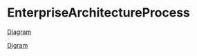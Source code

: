 # EnterpriseArchitectureProcess

[Diagram](http://jrllamocap.github.io/EnterpriseArchitectureProcess/EA.png)

[Digram](https://viewer.diagrams.net/?highlight=0000ff&nav=1&title=EA.drawio#R7L1Zt6tIjjD6a%2FKxezFjHpmNmWfjl7uYwczz8Osv7H3G7cyq7K6sPNXf2j5n20hEiEChUEgKBfwG09XK936byU0Ul79BQLT%2BBjO%2FQRCEQtBv538g2t4xIAZ%2BwaR9Hn3BfUeY%2BR5%2FQQJfsFMexcNPBcemKce8%2FRkZNnUdh%2BNPOL%2Fvm%2BXnYklT%2FnzV1k%2FjF4QZ%2BuUr1s2jMfuCBQHg%2B4lrnKfZl0tf0C8nKv9r4S%2BIIfOjZvkBBbO%2FwXTfNOP7UbXScXly7ytf3utxf3D2W8P6uB7%2FTIWHbO7joG7y4Bc0bVK7Rzf%2FBb9Tmf1y%2BnLD5MM22C8tHrevbOibqY7ikxL4G0wtWT7GZuuH59nl6PkDl41V%2BeV02%2BT1%2BMZ3lDr%2BH82igf8GIPQ39CBFf8e8IPCPGPAj%2FEIEfEG8EIE%2Bwi9EXhEvROCP8Esd%2BAXxQgT5CL8QQV4QL0Re4Bci6AvihQj2EX4hgr0gXojgH%2BEXIq9VXjCXj%2FALkcsL4oUI8RF%2BIUK8IH4k8iadB%2FZHzAsC%2F4gBP8IvRMAXxAsR6CP8QuQV8UIE%2Fgi%2F1IFfEC9EkI%2FwCxHkBfFC5AV%2BIYK%2BIF6IYB%2FhFyLYC%2BKFCP4RfiHyWuUFc%2FkIvxC5vCBeiBAf4RcixAviA5E3UftJh37BvCDwjxjwI%2FxCBHxBvBCBPsIvRF4RL0Tgj%2FBLHfgF8UIE%2BQi%2FEEFeEC9EXuAXIugL4oUI9hF%2BIYK9IF6I4B%2FhFyKvVV4wl4%2FwC5HLC%2BKFCPERfiFCvCB%2BR4eCP2JeEPhHDPgRfiECviBeiEAf4Rcir4gXIvBH%2BKUO%2FIJ4IYJ8hF%2BIIC%2BIFyIv8AsR9AXxQgT7CL8QwV4QL0Twj%2FALkdcqL5jLR%2FiFyOUF8UKE%2BAi%2FECFeEN%2BJHP9hao77MT8se7LM0%2FqwTsfmtFuTph7NL4buabwOY98UMd2UTf9m%2BsLY2%2BcsmZflD%2FgEPf99ofAD%2Fv3zlfK7QwPiB%2FzF1D5aEa9%2FaMOD3zyDw6eKmyoe%2B%2B0o8qUC%2FNW7%2BOJO%2FRfxBV6%2B%2BybwV9ck%2B8EtAS9fkP4Xfyj9Rvu7y3AcfPEa%2FgceBPLiK8TR4UF9AZt%2BzJq0qf2S%2FY6lvnsTwAF9LyM1Z5e8dcMzHsftC%2Ff8aWx%2B9jDiNR%2FvZ%2FW3AfYOez%2BcY9YvtN%2BA7StQHzd8%2FxHw3mng6FfE94pv0NeaP3QlBH7ryvNG%2F3FHHnxppj6M%2FwH%2FLl%2BcWr9P4%2FEflDtE6Hclo49Lf8znnxvyl%2Fcy%2Bot7%2BV%2FuY%2FT%2FRB9ffmUfYy%2BxgIOuH%2Fmj%2F4s7H%2F9xiAP%2Fu%2B7%2FJ50f%2BUP2Lbzx%2B4r7b5UECP6VkoD%2Fyg4Hf%2Bzs%2F0b%2F3u7Gfk13I38w7f893X15Gfh8Pl6n4DMK%2BBkF%2FIwCfkYBP2I%2Bo4CfUcDfPqOAn1HAzyjgZxTwuw79vxkFrPIoenNg%2FpZA4A%2BRhX8pEIj8HAcEsdc44LeQ349xwK%2Fl%2FnIfgvgVLuNHR%2F27O%2FhjTO9b1OAfOIR%2Foc%2F3NcHlPzyi9zXB5sfUj%2Fo3Gv6NBMt8yIczaSd%2B%2B2rjo5fqMD%2Ba8EvjQP%2BDKNABaHGfH5yK%2B4%2BhAvA%2FMzL0p8UG%2FrViA76IzTXue7%2FKjzv2jxPT4EfHL1Ye90AF%2FXGUnkcHS86zTO6nR%2BFTlABK%2B6Xy9FOYCf7w%2BfXi9RdHov60eCH%2FauTxrSp5iMT2Q4EvwaDvlLUT8X0%2BI%2BAPExqCfhDVd4rfBfdb0%2F4FWYZeZNkkX2RyyPz2PJyqkgzHc3L%2FZkNIfhCXWjPkY96ctkTQjGNT%2FeFS4w9S2ExjmdeHdfE1a%2FGPVyD%2BJTvhha%2F47y0Y%2Fo12Agj%2F2knkr1gvRH%2FhUhKI%2F8lx%2FEeC8TdNE796Wfhf7uT%2F0aLwX24M%2FOle%2FrXGwC9eFobxv2Aw%2F1%2Fo5V%2B6Lgxiv7iX%2F%2B19%2FAZ9tOj%2BIzqe%2BKUdj7%2FYR0bcnuZO0%2BfNccI5bf5Xr%2FBzmfAj%2FLlM%2BLlM%2BBH%2BXCb8XCb8XCb8XCb8XCb8QYd%2BLhN%2BLhN%2BLhP%2BZeE%2F%2BOvm4y%2Fhv2%2Frhj%2BE%2F6Df2y%2Fwtdxf71O8Jhv%2B7FNozTD%2B16dj8elY%2FPbpWHw6Fp%2BOxadj8R3z6Vh8OhafjsWnY%2FHpWPynORbY1ySCX%2BdY%2FJIMxP%2BQFad%2FvpCE%2FIsLSb%2BftoN9yEP9JhZfSbwvhX2p9aGH%2F4IMnm%2FP1vpP2KmI%2F3v2Kv7di5N%2FXqawX7k4%2BZXwD4EEjiWtz5jBZ8zgM2bwGTP4iPmMGXzGDH77jBl8xgw%2BYwafMYPvOvQzZvD3xQzQDzED%2BOsWtB83LX4t87fEDCDoP8h9%2FIfO49%2B1Cw2C%2F6Tzd2qUX%2Bj8vT63%2BqUnv%2B7byau3R3z%2F2AP%2Fy%2F07b5TIof2%2BY%2BcL7eMa6XEfYZkfPB%2BPIz72%2B%2F8PhC7r8fffbZ3%2BewbUt4ekf30a4O8E4dDfGU%2F%2Fts09EPLSLecmvx93%2FX3spDeF9fXJ6tDP3fS1B6s1PZ8u%2F99J2SxhdnD4v8e4r%2FLaf9%2BN9Xs%2B%2Fb%2Fh2Yv4x1yKy%2B%2BoL%2FBvVV%2Fo%2FxX19VfumPxT8bCf9OVfqR%2Bxvyvg%2Bq9Jxuuz%2FGTm%2F6XBB%2F9OItPfPPheN0d8xh8%2F44%2Bf8cfP%2BONn%2FPEz%2FvgN8xl%2F%2FIw%2FfsYfP%2BOPn%2FHH%2F7j44%2B88C%2BVvjj%2B%2Bbob49CE%2BfYhPH%2BLTh%2Fj0IT59iG%2BYTx%2Fi04f49CE%2BfYhPH%2BI%2FzYdAvq7B%2FTofgvina64fn8Uq%2BXU0hOfyzv%2FhFaGXniCgP7ci9G9b%2Ff66%2Bv5h0e33uG%2B%2Bc59%2BPVvmw9tjdE8%2F0Py%2F3D8Y%2BrF%2FfsfbRv7W%2FgFf%2BPmfulz%2B%2FTnm4E%2BPMf%2B2VP6LH1YNQ39yGfzXPuP8azN%2FGJF0UycHUIevyu8zyvIR%2FoyyfEZZPsKfUZbPKMtnlOUzyvIZZflBh35GWT6jLJ9Rlr8syvJf3x4d8Y9yrf%2FW91vBv%2FS9FT87j99fiP1P3cf%2Fkff4u5nVf5tLifxJl%2FLXPnYAft3icMv71zekfzqTH%2BFPZ%2FLTmfwIfzqTn87kpzP56Ux%2BOpM%2F6NBPZ%2FLTmfx0Jv99ziT8eyuRf68zib44EX%2FVUm%2Fkj37gD%2FHft9D7jZ3%2FYBc69rdy99e%2Br%2Bx%2Fs877V2yB%2Ftsc9T%2F78rJf%2B4gI%2BHV%2FrnmMh9dx9uExEX%2FZsyH8r0CSr2e%2FfHtYxDlEf4PJdxDizsdDQHTuUKqxACKfNuTxUUw7Y%2B30OOL144sqaNI7fxekdezj4HZnS1Z3DKRWoUiD9sDJ8Ou8FMNdKaBmuAJWXrI0jatpy1NdK1ESRbrlEHnXWhrb%2Bqmw5HFp9eE3BPWo894vtEHw5HF%2F%2BsCspDdfLjPSVXlDjBUmpxPhqTZXaoXmG0vEmKen3EZe3NBrVdPXrlp4ETRdzn6DqJty0MWR%2B9n53HyJ41gCMSJEyEkmpZT3yAczXXOehBlYJBmPGm8rH8piJlAFCUK0wFqiZ%2BlMQpqpEl%2FUJa10ElafB%2BXsmdeUSlZZRlU8yx8YKmGutgmIpM6EVE0T8HInKKq4DgK0JHcy4ENyCJTuXuwe%2FDRle9lmU9ZuEKx2RWkyT1q%2BL9XTGAyJ74YWSTlZnh8kU8eprJYtNbNen92gwosTjIcz0UwdXtbnteZGYArdy20yeEE0OdIisOBop87MHX1TZEJWPGWifPtmelxn1tPBiWRPHOAahIbJomq5CmFVGMhe8Q1j8tphA3G2kTaUXaOuuPWYz4wq2Us6Wwpyp%2FDhUh%2B9RbGFLrCBwG%2BYsjwy%2BrZ42RZmgQkvR4WBF6KHE99RxeyHEA%2FXW6bKalHk17SlOKhCN9nUU71gBWE1WZm9UTQt2xlD0bqePjlBX9b0kSDpquBQ5qCPqN4nAjce1dE2r4QcOHj0Lrd5N2q5gYvbiv3lwkOO2Pgd0B6NC%2B43KhzDIuitNWTMdRC6bc9DCWIJWih4p%2FIeXBu3E8tTfoFOftIFCgWRHCLJQwUcQ9TkzeNSVkgqq4M6N9Y0hyF9b9lPrZY16956ScXIjDfDdTkHG%2BhVHXDQCyH%2FDm02fHUuSNncmrgIe6dE7Qt25wNsFOOlgTaCyu%2FW%2FWhxLJESKeeVV4rqc1ODfGYPbBV3nre5QlvHx%2FzEXYOnGeDAE1Z9OOND%2BFA71IBrGrc9EZMR7WHf7EC18EklsVm1fDq%2FOs593JpEEmusLQ2EaK3o%2Flibi%2BDe2KODgIxAmhva1%2BxAcRVxPzQdNWrj85AYaHa5xLpjh%2BaiGoW11agkn7kNSTxqr4Jk7%2BS6S2HE%2B7sOtu18NM8%2F%2Fpq%2BG2ceEqX26vSWCptf8BvrszzmzeaIwsrlLm%2BV13KTDgPNZXeJBilBwi0pv7t5kBlDshVmTss4x6WPuo45o6JxyCWl5Zdy3YSB0xPdfXZ6HlnhHQnojteOG%2BWeYaed5XesQzrc6K%2FGPLlifsnCimzA8v7oByjtvBwaQ0vClqEVQk5%2FVo%2BGXXYuyOEVS1yu5DN4T3a%2F2Q8uj2xYTYtvkN12mQH1YThTzlyJRDGoe4Np9PLewsmhn12YZ08lAZge3AIsxMx5e%2Bq3JT0krHWfd7bNsskxw5BHIezQtJR7QaNDVjndbUTdh3t2SwRshrGMu5%2B3mkowqELY3U43LHalYnP78ChdmggYwsDauE2qt87slR3q4gF9zFPWPRqs7b5fDwuYP4bk2XE11jR3P%2FEZhWUxZ%2BLh%2BYkExC5FqDdZkj0eZbg%2BOL6i7ZT30RMW3UEX6qKyN1rGcRtAb49JvOgVr5a6n4%2FOoddieSUz04kasFu5%2FVklp5K1EwwKiWcGtAx7G%2FXc4FgAPCcUZ%2BLooq0XAQazYq5Jsd%2B68dQgoASi9JOm8qNUHLtO8LyDD%2Fu2At4IbRVOXew%2Bp64s3Y0YHKqA3p%2FSrpuGau8XLvC0hKVhIbxD%2B7KlugA8c0KIqf25XCfdzTlYYD0%2F1%2FpQIrYu74DeD5H47tnnTIAWAXKTPcnbY9Ltzv47SFuCK52%2FXRYcaoaiG8P08znFVNrgWZny0ifgOXPWy2fTwameur7Mx1va3tqJA6E0zMyWCSNtRxeLUnCC5Dq3whtVPycHR2LCAekqpOVmdr%2FTncBud%2BQUAxw8pVzuiGuI9U6wHboDL8d1usJNbnt0WtJCiDWpcZMpMzgFQ72ajVpFx9GTe8atNRKaRQgYFCsRFlrMdYWTyKouXk4JLHkL6iJTXCS8i9rJP8S%2B8yB2yMwIqqDbwkP8fFQwu%2FaukFo3mdN7BTimKK6jK0xopiLCEzFaUTHKCX48lCxkAPCzo47ul%2FhNukCzmUgnA%2B%2FNbeCOX45cVgM9NO9xLT%2Fv49APEAohzqdQaQY2tygVn9qAC7IEHHpYhdzdNu69OD%2Fsu7MmJlnCPbofJTB5dq672SuGuPbdwzqaRcxlwdwWvzf7yZX2k21X1UBGHNPpUadUkKKmFrud0uwsdHmzGubkbMkTxKHzKh%2BqMOXgAQfRV3%2Bq02PWMMzi9kwh9zDATv011IfstVXTX9bnNmMPMFkdGGyd7L7DVpAPZIgIXsmy7GHGqSOsTC30hMZTecM8Q8Va%2FjxvW0oXk7KY05h6MkJ2CjeCXIfg5GZwx0cgUSgnTHKjsBuThQwPU6zyMezsTZRxwSYcKKy3EucSw7hIJl%2Fx8ilxuzcEnMdLhxpfg6vR%2BUipoXgYoJF9naACnhUbVcoOJyLnceqMow6n9EW18dUKSXq8tVMeoSg6pI7vRBO81xc7wrsJa%2Fy2TGLYeOPP2p%2Bkp53dVVQ67Sc%2F6UdDnfpeZg4%2B9ZNfJU8jmGP77OxRr1VaEji3vMcDJlsnK4anS%2BhreMoaQMg94B46g5HCSy1fysVcw%2B6kqmKddMyAFf4IdlFsc9lfWxS5FcDSHyOEgBroCmmHwQRc2Slvk3nWkAHkO%2F7RibVEigoePq7srk18LGOVd1Bk9GS%2BjaiPVG5N5I568ELF8StjA7wIGnHSP3HvGpftrnHrJe6HVaFnfT0FRd7xBo%2FUmOhvPO61cf0AGmoH9Qs6k8ZBuYX6w%2BKnipVaktsJM%2BQdT%2BO0aE25F%2FqWiOQIO%2Fh8zf20eDxapdKOKaYZISI8JKjgrdjcWZJb7rdgT0TqFJayVuhd3%2FqxLOArG4UskFhqYeEyk6WSXsdzrRFaIY2JGfKgklswZY3t6JUbSy2HQQOGhxLtOFkjFZuXpTCxdhQSlqPnoDEwCeq0kZIHIaC5eShwHiOHiG8J7z6JfMjeb5f7dUd2z21tYYMLOUrp2w0SL0FM%2Bef9VcIoZTdShRpyuhQFifr0SF9LJtZ38tacZvq02k%2FLAw20kbQlSNZC0nVQiICUL%2BfqtEgOweHS4XIKA1Wc8gPP052pTouK8pjiHLeDsdA%2BqaE5%2FaBOnkzPsXmkvL3z6NzdJ5Zi5Rs3Eta8VuzNZMl4Fk8lip52%2BCll7irSh%2BdE5W0dLlB7C2tBjM5pqEOe5P688xAJRpYgcUAyC0EgyJqESf7C%2BiZrr%2B5Y8Nc6VOsnHdTimjmk3aNUJiyBnuD%2B4SopZ4uOP2jT48s%2BQtfCD%2BcprfjqdOappwpl64JJcEmJB%2BHTBMBYsb%2BXhyRyckof9oLSlnWsn57DEl4ZnNP1Ama9ZthJjBbr5yrdVOQZamGzrHyKPuPThlAe8YM4VbRxSMHpdZGm7aiGiNKeIJze4d%2ByceG%2F0N8JR%2F3eqzO%2BIf96X%2FnySyImf%2FBChC%2FpDf8Bae5ftyf881AH9EtDHf9Zrz75v9d7%2F56Xo%2FzXtwdMfHxo3d%2F0dpSvl%2FsxBNZN%2FmHIAlVcBces%2FIfRsKkqyfB9v9D%2FMiD2g6Q001jmdUw3df09PPbviPQjHyP90Ktqhf%2FOUDQCvvSAUM%2Fny03fX3YaHTYrQLblwb7w4Go8nEsxECDUY5z231CfqUU%2FYz5Tiz5Tiz5Tiz5Tiz5Ti377TC36TC36TC36TC36rkM%2FU4v%2BeWoRiP01Dse3bSlf%2FA3wd%2FyN330L6teQz1%2FvcLwmEv0%2Flvvyh9ED7C%2BOHvzZN6EgfyAjf0%2FsB3l9EwrT%2B4ug%2FuuJLuV5gvLDIn0TkB%2FH2tvnD13%2F3898%2Bd0Xp3zIhXm28ZkMcxwRz%2BMLIUndLB43IyUp8ozQ6scvyZxnUjE1bYW5g5RpAY%2BbxdrHWfYoIuoBr4zhoi8kSY1BbWx2EdEClz3cnLwiKcmQlE7SOpmR5C3zYGXRHUq3yH%2F%2BIUaPfGsFyViSuz6Du%2Fwnav2jz1g87srzzOuh38hmz%2FB6A0747TIsCkdX6g0uTpgynj7PnYdUe8L0urlc6Z8w8H4%2B%2Fwqj73D9Ff4Not4xm8PdmLMu80aBqr%2FC0jucf4Wtd%2FjpX2%2FjeRS8wcYYXJ3n9zs4OU7KDxd17OWkf36RIXmVSTulriQrkAJJHXy3SV%2BnBvKqk5J%2BNJ4%2FepYHh8j9gYNvt7yWQem8XVpO3%2BlZKTWTB3u85fi9kmSsUxvJF%2BRjoZo3eiSZnvTDhSrPco%2F0PG%2BTj7frvfGNPLkgfL2OFrhf2k0CG7g%2FnvL25QzFsGfy1f0Uvff%2Fu5iezByOWtD1GxZv5m%2FH%2FnkH2iEYDFm%2By9hXYnN5fKsqcn7rP7WANqOzUnowa%2BxRz3Wa9OsprzvkWIpPXnhwTWVhxX4588Yp%2BlEdl9LE%2BjhW3KMUS5zoNgh5bvP0L0XfOuFWPQ6qly48jsHH8WWdMkKX4%2BLdb9mXkm9CQFaP6jjc2qMe4xwco7STkuhCShNWwI%2FXJxvioMcZ%2BFFI3vWzavPWqvN%2B7mcmSECy8iG%2BMnsMWIbS9ePX5ijduzJkeqXOtZllkGh9MZhVMFn9YrCG7F6p0OKoxmEN1hOM1L8aQHJdLxa3CYWQIcWVQpLr%2FIU6RekHxeWgmKYCkyE2a%2BjxNUP%2Btb%2BTOk1Sh8CmpxTJlHD8sjrLsPrZ8StJBm9Sk8rvmuiHz3F3DEWGNHkuh7Ek1ZwlGPK89Z8%2FBz88ltTP1TooPRi6HPQyknnr4Xj7JgMkL%2B2wmArxhEtze1hs3ALCQTSKvap1NRELIQCUCMAm8HwuXgHnKt9K3rQcwMdbxGpGBJdTMKJxJR681ThtcN0VWYgL%2BfHD3pibsiomIIpQhQRbG%2BjC49tZzd7pW4OjUjjCeNdjfHabiE6vnj%2FRuD5X%2FOmJE%2BCMgrHWfSGc6%2Fo%2F8UdYNwvBqFs4DW7W9vElxqGWAb6XEFTeilq1R7Y4oyf8A38PUd%2Fwy4WANA4gqL0a9sUyvnKL7i8XeGp5FWjCAXm5Q5KGHAVYItPxAfyqUMDyXpFmsgLsCm%2B3sm1PX6sdg%2FBhwxYF3o4LAjv5fkFmPUPqVIK75XMUuQj6UpMJ3pOSavvOnA9co%2Fi8PwvO1fErirPedASd92CbXEG7Sig3QhKt%2BcK%2FublqyrYi01O7zh7anIOPbqyRbIIAkcH4a4OCqyHugeLoVAi%2BXZdv97kl6FbyxThxvZn82sGuCl%2BmUzbKBhXuoHkw2OTNYV2z0WUT6Gu3BJLiBspw2bhsfSMoKrGv3AnimBQZuIxus6b19YVZ3ssXHnq7EKZewNOhlQCPqcuxicMp3YmF%2FKc0Hf4BzHMIaGFSnQvVSZws2nsl%2FuAcoJXjBeA0iTGAZo1jAGKJOLz2elZ865GxrHqlguIHvSBvV%2BT4WeH7N9ZT3VPGbAaezhSDSdvjRJs15PrWBErR587XOoap4MrU2aOEKeJDRh19SP7Uckn70HLpaLl7tPyYaeboeSmSCvup7dxeY0ZEPKv6zBhJQ7SfgDMPJPwuRyZ4QYPHIfBjsGPAyF%2FPfvdm3iqB0T3LNmTXH13O3KYz%2B8HU9uhou%2FImylSFPTa4mdKjmwuo6sPE5u7wD8JtvqW%2FcBqPbF0HXcuEgx9V1Uh46HsY401W5ABqstkQeuZs9CVKwop2wwatxs76W1AkxfMC33d8f5MzaTQD63FRe9K8GPtObdH3i13hhoumuGwp7h7dHWw%2Fl84fV5fiRHIkdGJfotRXiT5s71NMPNHehGVZdN8skbcrlfkFvh5XerdFbhh1pi7M9WqcCbKNcSaa6ua3sShPInxwQkX34PHYRcDmi2lp%2B%2BM8HWHKujcEbO5FJPR5jRDo6DibO9C89zYcpXE9UxakPXwTg0N2Gzipc58t%2BfSHSwSzIXQuxAfeMN4wxId73gS9OD4KnFnMenLfoWPABlEf1il6B6f%2BkjwMqlbe52SqhAVc4tCJqS%2FkqQGym7U%2BvDxJb1qqWu%2FjW748NY5py9tF3x6soiRSBIcVdAxj%2FyoFIwlwBD0neTvql3Mq5%2B%2FwCpqZKyKdJJ3jpIeeaMJHSqf6QEjW8KHM6IQla6E%2BM9MuQn5aGRteRCd3qZO3t1iop7mGsDHqLGDJnLfhST%2FO7OzSnamCqMY9PW%2BSVLRqdjrChTTNqAj%2BuCUxugKPwEKLw3%2Fg3qwET8Z3uAoN8FpC3qFktfCUSwjBFQ4dD5m833vkxtR3e3oQs5TxyXTWUupWO5M6Ct99ntk83ZtO58sJCxN4Sz3YO64fpacIJS64nsb%2F%2B2ypqtETQc27bpfA%2BwjI9msfrZZoRAgzIL4nR%2B1JTOnb6%2B9coZ78H6%2BQEfFJ33u7XfJ6VddL2EqNaL7J%2F6DpHfiIjIqXRDzWytMDCzL5q9qBpiKEMaP1ZQl7M7hJP0bbU8MkIvWMDlOPOuQDJYI7l73RI8MQv65bcQxY6eh%2BCr%2B4tHvm0Tx278FqiVBlhImitdTr73x6u4mpwP7XtxAJrWYHXUVf2mM2V5qH6h5z4QINtHacJggZzR5SPo4LGCdvLdSLeQ9SvCkez9PMjqxCjSIWdN0zzWZ4dxsuilVyeT89gNQh0nOzwZnYKgWedX8IN28hBSiNjI5jAmd5dOesA7c8CeJMPdL1MYtPYk0jXSjl7TKpanud0La%2BgdRpyZxzm%2F6EwQuEw1Z93%2B6clYWOyq02ch4GiKgYG7VHwqlv2jKcFcKgQucc1CseqyGW6KfIIPhp9FD36OAyP%2FemOmt4Twc%2FmBRf1fqM1VaM5%2FCQtZflTfdS1J4f2reDQInDQtU%2F5PlwI9vrvSbATME%2BUnif2aVRo0ZIOPhEf%2FFZKKc30XZy%2B8AeDolET%2BtZSdwi8hP4zsLNz80gpuHCq0jVHKbE8lUBCWqob%2BFyiZiWtwC1EvHT0wLH2ADPNOUotOIfTRO5ggFpQprT3OOfe2qu389q1xHpuAh78ocdthPCCsVTeu6aSEkluL82qkxmJMctD%2FXxNoz1EUu1n6wumq0AudYUprMtwwUZy9ZMqC70jfShWTjXy7lpus3vdRhY3dYzycycANgHo3i4BSD5Y%2FO%2B3oH6QHFSJ2AHfuwaA0pmP8G1ift3DrTh%2B3hJUI28BXzxtEtcaBX8cN39O69XGUoMkQyf80WJ4irkwKHKqNHMX%2BdvF%2Fninx2WenfoZ4pc5MOrPq31b3Y4e1jv3PGz6BRpsJlsc5ahH97pJlhsfju9F%2F8w8E%2Fr%2FfAxJHvimKYNG80vTVAs7zgYG%2BLs7HmHLd00iN26Om5h4nblJKP58AszJbBAvN4xYl3HaQearaofcuao6qQ%2BIPjOY36xscAuyl07ruMGdzSzQl1S1LDoxFiPGQreTutNGwFNYM50uFIsXLcTpCQBPTTAOXqTpLkxd97ARDkWQKR9LgTNy4UP%2BkBjPm6ig8miaeeFZI5qK4kBb9omovfAoZBSLKOrzcZiXTP3447cHtg4Ue80zSTa9rTaM%2BLO1xe3KPbZXTMoL634Cl7cYPVpW0bFxDMetWqVijDI22iWPZFmZiFRwmDuz9AuaeYKspoveBGQWbYN%2BnBg%2BPhhQ%2F2DHwsw6%2FC40w3ZZoOau2sc2KUv24u1SoCOO3BduYU8ojTEsopkRTTBMcWFvsi5AZwT4DO1EwJtUU1SxyQJDGO92rJ3O4dsRyvXM3vyqVyel0whQPwOQ4B8hpkA9AqXpzTZWitcL4%2F5MIPsMwUdI3oc93khQZvT7aKe8BRb34oELHwI6XEZndTCtMa2HhY5YGDOnGd40zalc0LluArGizHazEB1jT2n9b7UTgxx4g%2F6BMVMl6H3L9MemD1s9%2BaiIXtydoBwTgIHDXee93aOxMqBQh%2BygprW2uYrmcdBpk9gjT60x8m5R4jkhHLeKXreggGfLWcsAhAR%2F8wCDwEZXUr86MkVtwwLrMxhxPHePN1Qm0PYr8X6cwpyCePckEJaNmkqRWu2Iu7Vdx4qtqLeca%2F4Wrg5ZzXZ9J2JBWVV26CxwB7RBDssCBpKZFv344jm4OQBJQIVdtxxU6fOMDlnZuvSr9Qrlj4981JmGbpa%2FQywsa2eKcyj1EeqYCLpmukrb9DT9UZ2XTjPIsjG2lunb7GI9mfKHaWVQRnclnvNoLaIhOEtCR0Jhms%2Fvl7R57TZN8wO8NaJxNSU2Gdw8%2B5tfrQmGGwjCaMz%2FTZqq0IMw6tvbvtQ0nEnLvp6twr8xvqrfgjNmIiZizN8HAlx0DZ2EtYPtQzbmmO4SFeGeo2pXT6KUNdzH9RZSK%2Bkgr2ND6WLQxMAzEtLnKEB2gi9UsFFy8LNe2Xypaw9ChFOYu0CWRfcXM90VuEKWeidnW%2BXRIRbyFpm2d8b51QHwAMF5iCMWqFIag1nNolhxDkyh6cJKio93wSvI0aiFYLWDDEumHvWhWurHFfXadsVIhqgI844wnhw5NtPY1Q7w28OJ4vJnava1ncEJw8CF2llO4ibNBwcd7NZrEnGWxm1cv%2F9R8yfgY1BCNDTBwMwvRxR%2B1JLfEboLW031lPi%2FZvuqcMxO3DUlRal%2BPoIvGCdFWUWigWkVcQW4cDjFMuMkEoFRwLicUVGH2h1GKn07TFsTFlAcczleh8NGYtnTBF6lXzfhtMSI6jltNXXWTqjL7LPBR1lLLR96oZy9jJN3K8xl56ulWKqz2rGb%2BWcSSsdO5V6kcjnxa%2BoANnHAoJXBvmpvHVJfMSInpukKuIYiYNQl4%2FnTC%2FnWOUbs8JKZoR8D9qZuyQu%2BXeSOe0dNg9QuocLmbGXXo4Ql7oiICuvm37qpnjf6MOc%2F4Fc%2FXTV5twBAEzrblxo7m6Oo1M22x6M1SKzIf4AJNHHNyOUeWUz5lmQI9VI86ekoHeuCYxbCUvJcmhRS73ND2eIcGj0PRXLYlrmsaKnhCeha9lDuV1HP5jviYijr193ZQpy875JSGbRVGcpPRxd%2Brl8%2BWptqA9dX7eyUyMEqzdbjPdIg%2FSehQY20SwCIjXbuudAxo8euna6UXLaKJgQ%2FFSvg7mNYiEtk0CoUGblCOIIPe%2FaDLqFVq5ZOqJZzb415x4zAzP505i5GqanKuu1aXIVKApq9WA2TvMGzgAgJUusbO3M5VZ%2BDPR2DR98ewUpr3%2BIZlZToHdn%2FUF2gNYTAr2LzJF2WuXpCKsqgNyM66zZRkqjQ0%2BXy4bCtvmLdtxImy73zadJjydo5ypPgH4q6TUNjWbVc1pk8opPzMJA8FFbezw65ER5z4pXy8No4PP87nNPqkrsSVEmN84hx8Z59tau7TpjqrCO8jQBO8tJbX71LMuSLGe%2Bq%2FSzb0NXi0tDEfNNslGOA2NVGe867wCHG%2Fd8BqAvKrPpeRUhZGKQrTYAsSLcze820MbqJE3qAkPptkAu32wg6rCBji%2FbECjBEixy5awbpZeCLjxlQOd5ajAMI7TlMwZONAcJ9oxkHgAZ26QFdBqDwhe5s2gDrdpQTa%2BZPgoG6sNs0nJBLgH509frDYCu%2BnVpL7dr6beyVlvL3qTPnrhe2Uu72Q6TedjGN4j9xBs0LMRj8DvKgVurVqhz1WJq9AEGnm%2FhwCjkjVxetYgLH7I4hYpAYOIwTA%2BOBfpABH3I1MPkiqnYULw5xYq5Kiy0wWKa%2Bo%2Bx9NMRTO%2B3pH3g0Q3c%2FBbhs%2BARFMbBWmgb3Qu9SMMTi5HUjaIClFjACiR%2FGl2nn1iEiM2dMio%2FYBHq7hca3I%2FmFQehliEw3D59akLKbaph2cezgMdjIkMiX9gAJAgedTxug1VJZnBNlZjbrz6ciOtxUZW4Gxz%2FuNN5oQuNfW7R4S5kxYNIcFlUG6NAsWq9nUVPNQbTSEwVmjRfSDQb4zNaJjMl0jILmxIp%2F9g6XosaDo3e5n1Z6RcYTcPpEB7BaZ4C6mSXGFa1cT8nfFL1gns2r%2Bsu60%2FothPYUqqMckAjfypQwLKpGuiZXl%2Fjd8%2FnXnlDTbk9U27pVY6WvHzawOGZTf4CHQMZDyLKxa3TcIH9BHQFCMIS%2F6qDgcXzumIOPO%2BhldDXpD9SJT3Lq4rsKsYJWZQ2HS8YAnsdJ8FQeFuRWxvlB2nSLmSRrLs0PJbRvi7nnsa9hGUke0q2aYa7y51zvw63ANKee8%2BIU1v7xvY8xjXtWcL1KtVnEPa08JzDm00upHpPYJ4otqvuBDof65JO2g%2FG3LJsqPqcXTaOcXmYxxNP0y9TggQJ6jQh4oCzwtexkmxNYovnZtDT5Gqc%2BN7RmihfLFzWZNkMXf4BsqiTq2hpKS7vEWWfCEAy18%2F7ZbqC9IyGWsfdlLPzInXCVVtysv2xME7ObZ693TsfwwZtqp6hEGcADAKP%2B2lhkSBZhIaThXysPUH%2BmM%2B3VPHOHb5UCXojXIJrdPEtEESMc5fl2q2PcyNl7163Q2DfI6M9N12mSZufZhSzcXLxB72A0J3oqE2N9C1YSaj%2BWOTRKlDmAVYV7rgsVQgvY6GLb9gXksrt6wXb1Q1SYcW9lmERz35mIMMYuTM9WKi8KFEWVO6hB%2FjqMu6MkGAgEgWVqClTC6iIYa6dr2%2FTXX0yQS3g7ShBhXywxce1c0o5hQr7s4dmx%2FE6MOSTXHFRfS6qt2d6OwUTGv4PDjoVyJ6q37erih5ieT803Dad%2B53qa09YMewiVgYqLIo1rZsHvtvH0QOEMkILrZ6sAPCcxCAAFtLa58bWTyeuviunqskEDqq6OGohqEJtuzeUUXL6uNWWS9LgHWEyB90vtWVq66BVeMIP3wDDRxfHeJfuHhgilYUPDouegUDVQZ5V2105Cig4Y7%2FdYGtDb8UTGfxqtSNhtYt9q5Wd4GnjUNPsDbiEmMVlaNmGRqo9TTi8XcAzTCmB9MkyDsuMCaHQzPJKUuPr1Ysdv1jpU49cxdyMb2jy7lKzJKMbh99MU6TAH1Mh830FjKXJhWQpgzUFSs5khqPsjHSE54327jzFMceccuNXO7wu%2Bpf10jcPO2Upbbk%2B2JRGM6jb9uQcGC1TRlpq0dgsdwiU2YR8XSstv0%2FnLuzvB%2BwOLPVasU78sNaZiSLtaTGOU9aqMrukboTJY9bGIcd2%2F5aPdbgJUXW9PqPHPEA1zFsRNbKzu08xK8%2FjTGNMEhQQWN22gdIej1O7qqoUOrkb4NG4Bv5gMv5NHaj743QdZRIGn76mNZ6Vu17t56hcQagGhaV9v3kQ3GYlwWChyQxt9TCkZhVzvyp38WLO48P175K03nK3si1aNqP0DOGWGeV2t86%2Fy%2F16jnm4fLThMLMVfy3mhgbQQ%2B52zqgtefInTMkzuqzpigX8h4DQavt4bs%2FO9S4NVlaa%2BAZn0bWy8%2Fehyt1Ey8P52mrLWkmit%2BZL7m2nFbqGIYcvl7I3L1bdsx0nAA2Mi8%2B9EnzuPhZJzEgPN2ZVVQxdp0Nw8QyQmqdnDF81%2B%2ByxnQbukBRkgcu1iL5crtUyhHE17vwgPx%2FAjDmnT4SgWE2oceZLOJ9b%2FDDUzY3kdgZv41DcVyg6zd7yXACY1PiMfFn1MdoO3OJFkpS6Kktm%2BiR0%2FfQsnyg2tqcCbM8G4M%2B6SwB0k4zEs1vYNJfLaDvg7pY80MpvK2D%2BbY84HDWDAOlk6Bovz6h8Ix5nqg8Ked%2Bv1u0yNgDUgp5ex14J2YOS0V5n7w3gsfjOF%2Fdz5mTef2UbewB9zOIruy1XaMvfOIyWzdzz%2FmHP7sIFqUuvzZJ%2BFBXR5SsH15FBacUns7ex69RtCecbwuVsR2c565inY4w94b03Elce8p6RBcKrkloirAFVXXnB2MNAMyVabGVYzXm3tI4ZctNGGqB8szh3Q26uU1LvBIrxgmqd8KU%2Bdhd9qkPh6tZeZKW02dKYws7hqJW%2BRYh2mFx5a0KF8eQvAeVL2Aps8H4uKjV5bGUVd%2B7LjKZ7FIKNaV2Xw33htfSwdOTTMqklG49AJVXzhkLBuL0N8sIh7RL794dpeQQLCr2OQlRoXE4XZ6u07BQHexnL9XCyhg64g8%2BmsJE2u%2Fbc3cgqC0U755Z74dSHAjlOu0M7JpL2%2FOXx4B0TSEWklnVa4k%2FP3WWY%2BgFfxZEjvLwQVku4NH0fj%2BIFpPF8wOdQtYOB8C5vi%2FskVzX43T8saccHiiGR7lVzD506xLPtGdX99VyM4LDdRmdy0VSaNLyTs4B7p9OLPL5RrD9QLB%2BB1C2pTnnu1XDRxL1m5e8R3YDy6R5zyzxk6NBo%2FJUHlV7kQrkUqmKYOHpc9%2F1yTJN5nYdDKVPokGwyYVTkBX2oyIMVRJASDtqKQFNFz9Y5f8wMqCueCgSSBefqyvuedOrwqM%2FNyHbk7W%2FLL81hUMcBofuZHAKi7fDo1rotNRUreGI%2BFDPAp3yBsWfPP9AZZArogkiic8wfo%2Bc77ptGaVb7IWx71U%2B1mCVn0Mk37b4FMWJJaehBlBJGZ7Zld5N7z5xSn9NkaOP7KS0zXfFVMd6WFmJ3SahYzzEUs0MfMec6Z%2BzpVFdLiUYBNoie55lLTdcPTRYSK3OF2g9R6XyuA6G%2BF4aA%2FiYlIJ4xlukWiI3r7%2B1T7VDELQ3J1vHQ3eIaCEc7cYXmJKXIb36ZHlMyKQXRYUsjriutsn14pxbTM8%2FbMLiYLSFXTxn6SClo%2FnBL8DZrS0Yf0uRRkPmaQaW51zR8zFW0ljo0Zsgtck%2FNYantlnrq6qV9%2B0rNJ3q5ZYpSMUvGCdrTYSLVM5aZJPkm0L7Nq8WZw0ORS3gAP2aWsGcOisHmbC4zNzI0yFV3bhlFyamwH3NqSRlhwxuNL67IocyLzKS%2F%2BWuHp3fGkch%2BN5Obf5gsyzFJXTZgs6neu6awxE2uDUtiUObgcF38SKTB245yLeonVCehmnNxejp0kYFLGpA3n1QXrOZg3YFrXiBcZ5exFHr08%2FA%2Fucy9OrKwgVHq06rEr013u02DXaQjlfCMDwgbF%2BXT4XEjq7vL4M2GPQk2HAXiGgkZ7y3IkJXdO4x%2BS2vnZEl1qNfWJ%2BXS7QJcdD1SEULb6P24OXOJqaJ2gVHUdSPubGyk3XzYfQqUOKoCsk4%2BrKlgFSKgrpfVbtYbVtNFRTEBdGlmrcI5AHmbEu6OF2m71jgRjYb1LGIjU15irEO5BTsX5E3NQULN0gArVHA9lrUWfM7BcvE0dyojAdLfia9vxM2pkPSeHo2UXN0QSu8qM3i1ziMr0hqQpTwcdHxoFXjq1MC1%2FhBw4iC0L4KGKkJ8S4OKeyrt1V%2FcYqU6AtEfmT%2F5dz%2BSKCjVyd7M7mm8loJTmx6P4ssAOG7od8LIPxQg1tRF75chUmQCyAOvcuwi324FbOC5SMBw0DCAJXdNQQMzMvUw6%2BDzBN%2Fj3TcuoWKOvHd3vpTsyvgpx6x3TDk0roXG%2FQxD4lHK%2BIYcMwL%2FYEEoRvI5IiDcZKq7snCSmsrOVT3U5MrFOD5CdFYzN1cRtgzuq0MpfyWy4SBTFliaRXCz9PApszS%2BRaG%2B9XeownPn4cg%2BdnsEixtuoTRlieeh13xeZyHCmwuniGYjXn1xsi8u%2B%2FTXcBIyuFXH%2BO7Pq88PHRFcOmBWspLJgMN8Pzw0n0e%2FPD5oGPfsVM2PoGbOxc0NVq8wUeZYLOYXA8KMkseKpzcROujImJUHGxmQtVPahFOZW53j5nOxZxvTnGJmedGhD0mnV%2B7G0lt9cpBoZglUqYeAs3BBQk%2B1l2Y6kGbtueyT89j3ZsOxwoaTTtoMqH3cs%2FhUxLYoypBqd9xob34qmh5rZcVs1JgOob6AjCHm4w9HuLixB0fSqB6TBVQbpZh5lly1Radx8%2B1ZimpZWzlAC6wDbW3kHV0xvUUYGvu2PzZ8KYC6Suj%2BKM8Llfpm3bANx0U9P0MO08%2FyUWExGsxlSNpjhBYZFrOQW6xXu94k%2BKBlvMU%2BJLPmDauNH%2Frj%2BI5uPVEf1jhaVwqUd9AUosb0oCoWwwC8dEMAk%2BejBbpoSi63QOENzLfD%2Bt5AOn2iWxf7Rye7Ysnf1Hg0L7p33PxQYrWFPQQufzZVpJ61uGu%2BWVDbNyrAWS55KFKq2m8X6OOfiV%2Bfz7LJVKLdrXGzQ45qRaC84Yyz3X1OVBdl83gx3QqNVHBn3K8SGR4XkVw7AcDySiiP0x61voGbp9IpUCKZaY2cMyCU5pW1ORjuBl4qzUnPNIxjQlpVCshy%2FI5cx%2B6hPsjx8GpawRQ3nTA5agIPZ8fvH2XcLYwBOk5BbncPoCd4b1WshKGObcB9ZW%2BL0K4d4stF79r7qiHgs5%2FzObmQh33S8huhq4%2FaTNbD7oX4PoouDv7Wv26PdEYWFyrxsOWhv7P%2BCMLrfX5by%2FLnvOU5rMRYWrU1RQeDrzTBhDNlCWjx1g274mryolVzNoYj%2FdtaEj3eV%2FtJXzJhLwt1BQwmNdfqrjnqOZBF4i3u1B%2BzhrDM8oCe63kcJUvmbf29EsJtlNprJlrNnrdfm74wX5rONpgauVemzIEn0unNY%2FGGw81gjb48VG0ulkB%2F8fjpVHGWB55JCyJ3Qy8OdTVkzK%2Fja5vWTT305uinpQCMrCVYD84S4rDoAV%2B0WH7ILVKZrbk49W7b6cXhWnetwDVW23V0a0aOZeHVlRj34Lx7KzxfsMoBsDInhPJncXp4M6M2B%2B7dFlV5j4zR1VEfnYsu1uBQU3B6klhQvSVwVujbM8Ha%2Fwm2U9GFGe1jRsbUTgYtKmUCR%2B06mCCbCnSMq3P0a%2BOKYqAC4ENvDMpr1EA%2FZgisZYbHVMRrmpFp8eg2C8geEidmZN7larscv814w4yRn%2BAVUuVr76xX%2B4y3zdTaElJ6xxuLEJzQAAUF0FYNsGFhrgV88ycBy3lMAZipnbJ4orTWOuuSSdCcAWTDisZLBNzrbTUbXeia017LaLboJAoh0ha%2F3PNS7vW2kVgoBW0jRtRVaZ2GsR%2Bg79w7cyDTUQrtApuqLpdWUubwpmnBY1Kk2Uw0Go7IjZvTU%2B3KqYNYCRNgt0UD5oB%2BMwmP0Fdj9Wej8x8T4LBGiNGiOoS7Wdd8B6GHlZKaXJIDdugpT92mmaXJ57Rgaw9wLrbSG%2BIhrFCHtelIOjnMdaLmdHIZMzYgWrlKsU7CTaC4MDYqDYF59H2pMSjVqLBvI8z5FKYCNUG2t5DRSGLPf5g0yEEMMm5UUGFHA8ZJl8LqnJ0AAKu9i%2Fv2iL%2BbZOfjPQe55bnW8%2F2r5Ug3%2BttuCN3mqeXHTGPWIGl2kW3O0HluTR%2FXhaUpvQmuFBJd1x%2BtxLNThKixaSftlb05TR%2FOuyKyxsCICPYIxp%2F%2Bvn7NDlkaAQ0ne3Tj57S3FmKZ14dToYCrVRlbPDSrOVzizuKIkHPvHHxL4rKdkUNO6Q2ZUAZ3PP%2F0JOmzGCEEktvaEXpG%2F7C%2Bt8dud6MyG11vte0MvLsNFyFrM46aDqZlZ6PYEGKhsWdPHyYjBOlYFIOmiL7dMFIg9Foz62tzJhdFs8e06DmNClEmKdEYlOsGqhtxhgpKsRe3uRGaTb7ZNwk4zUng7l9YqDtaTq7%2BolVMGudIjXOLX3fpKlv%2BjddkoMOTq4SpeMLcbIYp%2FEBBbodZkpdOOSamkRV9Wo71FBVPRL0ucUUoZ%2B7v1ZtoVXXPR4Bw2bOvJ4gRLgh2OFIuSGgSbw7P57Od63wcFKMFtvYOcsc3n6XpoFCz4FilP7gXvgiu%2FnXNXZtWS%2FGYQd0zHN5jxxdIJGc26kwk5%2BMs5%2FNBa%2FdvJxcqsdqDNQ8sHBlgafkeqrMh6uBjEtO7WoDjxEJry7skLTRl%2FX1ny3k2biO25U0uBNe6UC0jIp8Rqohdt01r2q3kqdkvM8Ii0nw7I2Wi6EGCbfBsQ1njbeKXsgXvazVtEXC%2BL4k7c3JOr66szpI34I7sblYUy4WY4vuyBxJsJcmpNufL9a2ICF8lBNVkiB31Doqfwxwpb7MH9VbofhTSId7hYcDNgeIyXO2kD5TvVJ7mwyYLiLeKk%2BuxC9I7NhAV3s4H5%2BazTHmY2UcJmjWPM%2FMtm%2BXDK2ilAX6%2FEPxuHu7yCJI3idA90xwUpF4zdBxVCgq079fCpcikbsk2QNCVwhN%2Bw72r8hxwJTqjeMFF8UwCQoxgwPSbLGEQ7tXKE5EoKTNFFB8ujcAHljGnx3gF3dGyCqnkppYsZpvasEO4M7cFUhQKzMWiHjnhC51Km%2FeYULG8f5BDfI7ldAJcrKAtmgCnVBO3MzZnXuHRqcrnlpyp0bHSzqRnFA68EuAPfwDCyOLdvdi1PndJ38bNCApsiWrYAjUGeV%2BqWs2X9CLfwkq5C%2B3QFlq5WrDvy1sfpxTiGkveUr1LLTxhBB1rmvgoWm9LWdJIigvbG%2BRwgbFYFo%2B59MDW77KQkGS5yjt%2Biq5q%2BdV%2BVbTTSningcH4vDlLxUDQU7NDGLkY9sOaQdTuhv7kaxwgq8I3A%2BX6fLBWAVO4bSKe%2FAovBkl09kW5BKokz5RLsmF0vy%2BnfhMdqlTxex0ixqSrFgIZCDSVfFDozzIREf%2BsLqprNvJn9ov5QPn5yUI%2Bqr1JMY%2BvdQjIhxTgusFIzj7DoUIVBYSN5LlKNoq0S6aMtIxyqngQmjUPDlZSRLEUg6A2%2FnFoQvk0J8cHVyD46W8kjP64aZr%2BzObn45gNUaaJVZy1lO1MvO2IVbhdGPldGHlhyPgzUzZK6wWQEvGG81x4iMRYwg0Fo8yaDCoLnnmBlN3uAbQ3pL%2Fgu%2B8P%2B0KRrMn6thc%2BIErLGheqC4TmcGdyknJu32cTlV4QwJEmU1NiAofHsBjjKVgVN0gnzWkoj701InlnBROHXabq2RiTxXWLhxqpOKTo8bo65nGBdKPBAye95iIvujyT0%2Be4JbQJpMTUAz2DDVTszm%2FRxdWZuLpkXDRbg%2BAU2pGZ4xKBn0S%2FhR2XHqO1uCcnGac1z9W9IukuHlm6ZM%2FAOTKNhFf7pooO1myiuSBF2Jn5bCRMwJQ3%2BKriK76cGaKND6pFLUIXvO%2BTgsTmMUxJgTQSr0ThlQsl%2BoL7pnmlC2PfcDzpE6ID79rgXJD78%2Fm4Tg1JyswyTC61e%2FckIM7lxtHtUCKfa%2FoyIu5cLRcvlgIrJcozJYk7o7m4002J16PLfEPkelHhdYErUebZbJpg7F2meufMe1vvexadykpcOI8%2BFxcNL3sQbgS%2B0JoQspe67TLU58Td3u%2FvrSGl7wXO6sffDXWBrOPMQ0uiuHbcE%2FLlnhSgf3gYnabpcgGrOFn3u0oO2ckpU7gDGX7uEtihyfS3FFk9eNGGc9HYOLqd3SDkoalQoahiwvv32yKaIPGcZitgxG5c3dtcoQrwCM7lIzdraVPYFGSXKXGiDHZ8C8YTy%2BSKj34CGlKQyIkkI5QT8lwv96vFCIXKRzqu4%2FNqj8of%2FbcEbElOq%2F8ZWAypOhDOy%2BXIwVOzgs2iZZ1b%2FdH%2FNgC8rV5d5pkl4D7pKe0szZMPEwesi9gAp3lggFm7uNcu7CfORszembn%2BmGaLuIAcVdIdZpDpiyvSAMDXlphJPS4QV32BSJHjeQg80%2B82VeWrIssOahZgc57kDsXu%2BQk%2BXLnrVUtO9jyuTc1KgRTjHAgzqDTjLEFjl%2FkybaE9DARqeQt8h4wRERd3DEMiHPEBeDKV70Tz8yS9BwFNplyQevIMj2zE8lTu5MlwpY6TT%2F%2FCg7mtX3akkkYr4QfFLGZdw01hKW7nHP6oAEo%2F%2FH8nCNanjGBO1hwOhHEdbkFv0oSmbacVtSlVouheIrmZ1SmoH6fCjfEdMRz%2B%2F%2Faua8lxHNl%2BTUfsfegJOtE80huJ3kjUG0nRSvSSSOrrL6Gq6i430z3bpmZ3yejqEAHQAYlEnpMAcrNbl4KHYRejd3x0jDDxyEyev3Jnu5LBxVlIbJ1ESU%2BjD2C%2BjbdXpHvdbMiSmntxy%2FP4tXElegbLQBQ4KFfW6PoEGw7jluMBl9BmrW%2BlYzpLDFRjF80KdFlCWgOi6zxInIyR53EZ1Wtrho8if%2BXQlQ3VhY7RMEU3wC187wfMDmFP%2Fjim3apzKPekEWnEIZ2%2BapWYArZz6DzYwxzgXme9cF85yXC3L0eBNbSiq%2FI6IZzbm2N%2FltWnQ18b3cvcq86rzw9tbv1n2fP79errQwce1y9FsuObAqpqGCRNPhygJbl3j4c5oMZ86OTwdJic4zimbT6eroAZM5dYfylAGPeDZZ%2BKQIlhbOqnswG%2BPhQop8ckSLga4pfLv%2BRfq%2BHpmkRn07f51858KDD3t%2FTN9WAEvF7bxxeljs9KQI%2FvrO%2Fnm1xL%2B%2BFDBvpricG7zBnXczLnX6uHAumzO9wMcO9EAtdfr5cJ3HR6dnmSgZxLB99vcC1Bnv81e9XeL%2ByuxPXhKEDFPt5%2Frl7gOzfApZfIEMn%2BAn525vjwhqj08PaGBJKz5P610l2HEwR2DKJ7%2Bz4IyXQlCGL1IHSjQ4CTDXYXo%2Bf5u%2Bf520n%2Bi3y8uk33658k7O0dqtutTsErPORXIL96EMUQZM93noDM6iY2HzcUXIND4Pf9J7gVMJ%2FAZxgc8fYAOzMP9KPkFkBOzQeb8G%2F9a7%2FI9nys7nJjXF8cfZUYTwdxl6EXBS7GYzM8HJubTb8ocgkf%2FL3PO%2FNA8rVqOI8fArSZcHtzTHikzDVVtTT6oqOD%2BXgND9B6Kq%2Fvc%2FHMp1XdcxrDZ%2Br8BqYnZFEgjsNBnK0d2jQNKfv0ag4ev67zQfdEX1Q1Bd%2B05mrGvitJrbLTeqSMSyru6tmUnSspXR8KPNzbUXZ0JpzgdWvWj%2FRQNIbFbxkwuY9mxjHPmo4%2B1OKQUYmXIrx7UHzpbI7FLs19x9nQAnwtiUQxd8xu3NHVVt50ifDQDIHCj9WWSXdrWi8AEBUKWs0SwvKFglq3zLCf7QH7pgEb8xQIx9DMI9G6tgzvOiTOJuvwdq%2Flk5Fpo5Wv5YbmSx5iptBom03R0znH3I46suVw7uwbtQ4DZ2dK3M%2BlrSLPRkMdyJhmM5OzaXil0As2p09VgqFTW%2B4N3yfc0VEHOdrfJSZoBZ67K5fbtTLnKrN7yws536Xkw9Fy8zH1DE7C0cBlbh7xkH6dMU7SrxkQoYNl2b3JnNOWyvp1fNRR3JoxOZKJqjvU%2FUnATy28P2uZA41IzXs8a%2BfUDT7Ex%2BJIehmc3QLdzFl2rI9KGtWqpbr0JivyQBEMhI%2BKk4GTR3w2pKRbKqijcZM5YQLKAViH9nCtN8DtmdYcyZylNVt6F%2FlssofBh%2FI1GPEust5FTYVxW81HhVSu9CE2GjmOHAbYd1YXJwhsntKQPxR%2Bzh4YY23IwATF94JQYZK9ZjJfa%2FtpP4mBnut2ZaoOvd9WRFkoUjYYUkNnWznv5gwkLy2TGf3z0SmH0Iu2G9pHTyy33g%2BsyKiMpQ8Xjtmu%2Bd7yPQHNtOqya2swB8D2kc0etAEdmM1py3K5eaVWCTGpg0Nn%2FiYZRyTP5R2Hw3SajRbNHQdLr8eM3wHDJdUROt2pZKI%2FcBw%2BME%2B3rNyrK961jRHFpC0bwqMMJ%2BWR5kNTaBVFDyy2yvb8FJY5lxUqE8NXT85Z1eyPJoaKuVlSsantsF2jYIawsaS4aq2rVd6nuKwajcaqNGo3ihmvgrMNWWiDQyG0L0C1V%2BWJO9aGS%2B2sjFFlGoHcA3%2FA47NIiT50v0Gd9iTvQwPoIlRmSZoEntCBJ2gGHgebQ2MZEmFws7FSphwbIeo8xp%2B0vLemqOHwqWBb%2BcKNWONYKlOXZl%2BLYyq3IRvwgSxuD2iV6DkKnPHHUL32MVDCI7EhpB6c0DYGS2d62NKX%2Bszyfn3aEAXyplhgMhRxtYqRdm4XMly5pu3kAT0qFWoBFHqk4fQCmZWKm3kA5kDvGeMkjHUK9JtQpcLKQu77mQc1M83g1LBvQn3PHQx%2BEhoLd%2BSdZ%2FpeQWm0ZF4o1www9qYQsw13o9a9PD9t76fXM4kSq3aNrWlt652ZvELm0TG5z%2Fi0Zac8JJy41o%2B9BaVhbuCcSyO%2BCcF5fBJBrYleVK5TlRP1nvLWcU1KZ4fMSm7AjwAdIaipbBCGB8rUF%2FTkvvTotJdk6TRjaZI7mwiTcdu4XV%2F04PpGc9PPZr690tx7MesjkYFea272SXM3FMeYpbYKJ9TqtYjikIbXTe4MgwGZ3mKWYbgxxNhzW9nhBJSsp2Y3%2BqBmfrDHN2TLj1cu3uKJCZSR4yccbpauT0g8xaF1VZPQWfFCMra3x6N8q%2BZeDtflDrg7SyW%2F0ow8sAdsBcVgrpUKeTwf4uRalndKmVXW6oJN81dKTMd5PXNNeZM77lYomTQpsxIQD2WF3aCDVfZgKqJ5Vi7soWBnkUoARG0v403IJLiVbqscEjGYCRAaHVh176U9WEBZ3fXT%2FJ%2B%2F5RPbClAGGTSZ5gtaSaXIBy0Tr48MbTs%2BT%2BYqeOnUK%2FAC3xqt0QBQCsiNE0hxZHrPEXt%2BQOSSc3uZuHHSOKQ0q3NWkfDEZrZIDy4xALxBs6iMNfkgsswImEg5TfugVElLUg5YP0y1rYFOmZIn0YyOlDddPCPiTqwwarxGw0wvKnqzxRIoBmTxzj7O1XzAvWS9cqlBTwY4cizO4xQ7shCdSoaDTXcRaJ38FnSr3bq63Bdk78m5mEvcc66u7B%2FFdYokirHHhwpYQvdyZjVqdtNDN0wJ1YohHUjHh6M6CkPIxBzYJ5gJaBo7PWhEUozkI1pxtDvfvOln9V2TmapjTA9ocJ9nJlVQWHF1Nk4SH9bg4yd4q8Hr8dK4wX1akwTYwTpVEF8ceR%2BR02BrrB3uwocGVJ1y8bgeCYEfpm1122w0oZsVTmIfOjDjPTTYWD6z4nThBI3nKq6Oz%2BtYX2%2Bmgduy2i0BHNHkTmEW4uKatnqGVlqDtvRDSiZ2feMwKkPb1AdjhKdjvWZIAl1uSJ2%2Fj3GStgNCg%2Bp0L10FYaOb41rndMcS5xFb2F54kgsEMN%2FlLFyOVFBI0ooB7chl2oY%2FzIqW4K%2F0JgDfp4J1R%2BJacuRW3t98HZgcVyygjrWoAYjbWwzjQzY%2F8C5UDwWNUklKJRteVfxYB9QYCyZ9ZwK900VZkyQJC7Y0bjnFhSY02FaY6x49TqIHVg2rjD3fJVTZkHIdlVemsOopKK%2B5tNNlUcBqDJuv4wkNKS1yFhjHRn2sGfcKVk8tRBcMfajm5sgTZpaMLSEJRlDlhdz5%2BRRt%2B3NpwfL6fCvijWZZ4ErCJd29sBdaP8Ez9siRaqYMhoVDNdFHLtXGazXvs2mQuStJq11kYAljHkVFM3X2ps7KM2mBGcvSgxjdqNDKKdovrjdb5fVjzJRhQJPYsW8EuTarXAOuoKJY54qozTrnBJMMvsE4aDdI9TU1LCEreqkRRlQ5a7ypMoMpinM2yEroGHj6aEqYr1GAzynHd5zra5baA5%2FF3F%2F52cJNm5GL%2FLnaDSTSqfxqg1XKNrfFdES2CqzwLcqgEiacREwOBToxXAkji4CL%2BZskI3yyTVpsuqkIw9XqLXA8scOkkJdTSb3cLneVOeCERsnxPYJUtaXpNBJ0SMUNAXH746wQN8CmYM5kxEOjc9ivrtjNpH27Q%2B5a9LjPWH01VzCFg3hnhkYcg6tU27nC0TE8iyoeBpK4LuSY1JpQ3uoXHQglezRXs5W4uy9FZeUGZ0xtY65PlyO6rmpOLRrYCGjCaKxSKaRgO7G9un4ceVoe7Dhk8iKT8sJzzMDbPH2fa70V6MgXLeDdA14%2BKJmtBEAhfFnHbIxcPo9fo5dubNn1QcipwGv6SOVpCqK24%2B1kjBmJDI0ekecedKojaSNKMe3q%2FlygBbVlB8KhtoMWB9SpN%2B%2FqkoU8NlphoWGubmSQaLUaRS59OFHbHdMOYFcPaMOnSloAi6%2B4OMmxOu6RAmTwxhomtyfXyQh7l260cyZXIXjsJmRNHa4PNBgMoGwlQj4CWk0BpP8mAPR35q%2FKHZbRLr1ukYrjDgw6xISdOuvrNeG3iZ9KCn5lq35WkQf7lvJTU0yJipSc4wvIEHcynRYumDvLpDkteFHnc3hJg5EibLTSunK3poKrfLLO3S4ud%2FZm7VGO6IQK3NOm1SrAmEnXa6XuKXuyZ%2FVTtFHcFXAhwls%2FTJogz4OOJWeL0qXWGIucxraZDlJ12iMrvu0BcE2d8GjLQ7HfrGUhDmuSJPhV7E2G4GbUlrIgjXDxbYsZpxI4%2BrMA5vY9dVPQs83BIcy5KJYK0FYobtouvO4D174AFcd1bO4Np3Rr%2BVtJhg4XlOPA5Ai5Dahbsp4YQfS2QCEqJm%2BJltj4gVjbTePsEiPjPb8tUAcQzoW7s%2Fl4iqu01mzP4ZrDYbchE37WUAcKhoC5NONGzVdvRrk6EDLv7r27ojVsVi7k0ktVkd9a1e1O91KSpJPHlXioxNYDuuZoiq1wROpRlS7i7TR3Re9wFJqBGT21X62uzBVr%2BQuIBCMwm8KeTuu9KSntmlxtZpkPUY16OMjURLNgfuTgF%2FKRQ7R8KGusaHv%2BzjCMmL5lop2j6fHe35pNP16orQhkd1WgE6afzilrtldzK9tc20OrLk6PcsftNk7o3s7r8nZf43fhdiptA1eu%2FIB4D9A6v4ApqAkgFzsdsdadF3PSBN5X7fAdyafM2eyGrSQdqYi%2F7fncL3znxGu7e8iuw5DxNDvLna7t0ykrYC1G2dls2FCrK3ouMImH%2Byh24MGu8nQPUBu3u%2Fq06dpKBToAE9unrtQvkocBjy%2FXJFftwUU0MOqOKQNENMC76uzIDN45GqEBl1DZotn2XIYCRl04uKViMK6l%2BI64JVcq2tFYec5uk1GkbsDUVLTH3fh0pNPcVqgzsKT0zZnAwpfPQ0zL88tzTkwGDQ%2FWdjTHQ3swzpXCM43eUpKTXed6nguTIA6rEGpsO2qhgB5juqlt8Rh0yCHpU6dGt2wWeEOItxMJLGEGuqL3eEpE03pbxS%2FJIhl1LpkHfzQNg8YFt6OFpnG7zqgylJTAYoA4vPtkS8XzT8VmAjfa5c1uaxiw7ebrsL36B1066DW%2BNuArUkW2xuSUNrYnbMPuTr5GMYPc9DWlwEDRqEf6dNiomZrM5k%2BRjf4e95U9cdJtdDzsXJlWvT6EXUU3jW0HXw7ule%2BV2Lq6foZHWiLkgZ1b8MbcDryGSyes1Da4Zu6Z9eVYQjgy4K5Yuc3hMhCbzC85D1kj9q7OzDM97uKuEqzL%2BeGWXor2Vd9s4ma1sYKhFmuOYEYX5RRm1ZCXHWySZrBaK67XEmAJDXIWC6uZdZxqBUrkBoazw28bOXU2m7nlgyZWSIS%2Fypi2UsO1HLAcsUWES31fiBIrXjlct5Ky8dyVvdreIY64gxyUzoqMubRCsyONYygOrlYQ%2B1ji54HAKZPLkKZaihNEYiYbOxo3NtTeTHHQ98he7RD1vMu3SjM%2FE92GOX0AOzNtPLNB8wrH0nI1j3Etwqxu5w13ZKsDMJjP5qEvOG7ulVNLGNfTsdq2I3vozSxzbwZcc9u1WOMi14kaJW49rLr55bFIUe%2FQ8nieXCCmovZJlSv53nYbYLlsKgnmEduFpvUACXEkHspZD7dTRxFqao3McUb2wjDjpXS1L6fEYmTbOmt4mq29WIinHWQHHQ%2BhvW1aQ1jKAPiT1zGIcQZhBgK7TQXnHdL2kvlCtB6y2%2BnSX6F9yaw7WqiEq1lIpRe7oncTb7SDJVdE2lcbPI%2BE7UpkpkiqdK%2Fa8mJmDnmAwnu2d%2BxRmeHYRTm0xSW%2F3Wf1WwMGEcfsFp%2BbSQJI%2B6wpx7HLjD7KCXO2ILsdFZvEESzMc%2BVN6tNFA3EXHSz2yuW5DWZVYg3J1dX63pcSXBerLWOvRMMbNGTwbMmkZWB4Z5ej1GxES1%2Bf6ZvbE7qiuEOKsCxRRBv%2BRkqGirJjTmP8PHg7uC2UcGGGBRueCpZ1HdpPEUvqkmYr%2BOUpZebPmG%2BK2dsJOsDORcp61rMFh1Q8dIc3bsJ7RmZ3l%2FKAZ27uDs76AM%2FWpBUVOIzIQ4AY7m3aOakwnuONTOcyplC9DjmIE4B4ckxfjUNv6DPsT6DNVBg4BDmbW69n3iHrmzF0W7WlQngaRFyt9oMNM4XU19B9hsgV16iIkYtc6wOMKCuu1PTjiqTPjof1KTtjSuo4FNTKKGF%2BfcDuqylxnZU34gwQpC10ci7XLExWCJg2cgD1XH094yeW9ZENpoHO1bUBDRa6tFhUHPpYqTf6UHfTxq8eVrda7c4XJqXU57H1TDj2TlA9VDt55oBzqsbXZIGn442ulZtkGTIA3TfhSo7AAax%2BOfPJ20Ve69gZ4O3aP5aKMq7906bxdvP3yOm97oLQv7UAxRFeoVmEQqKda7eCRkeFh4u1ItRZeuXrQWLXqw4bIsJdZeZxM0iNepxFH6P3aUSjXnG8eFlWiGzX9t4KLd19056tUYrOa24fiqUOEcrO3ZxgY01uedM6RhLulT5tHMAUu2PLATqQmXYz3En9FhPyvTyZhYuXuy5RaTmy23FFozKZyqI%2FHWr9RLnpJM8mL1ftjh6Cn07xhpXlSWtY2ZJc2vCRvD%2FRIWQoMW9G%2FBWoQ9428TqIu%2BNgyqLJJPScEY6Qsu6PZoafXApR0hM%2FDzL3Hm1C5C4hHWcUANzPmgRMSV%2BT%2FN7rfHOD9I4560OLUtaMpp12M%2BYFXjYeIi1gWdTBDjGmq8BactS4MYwn2%2F60vdwn95%2FflltvPRPfAwjaqVzYKNZZxlSK98O7kdZgOWCQTOjaJ6fDmRW0smMCIW41d331OupI0KkmQ1KDo7s3L0y0yk09KZB0xpNwJ4hklhJx98594RPsrtOTFFzB3k0QS8tHeYXse6mCh6Jx8Z3GGSSoRl%2Fv3e748PJosXMuwv6smjikn9P7GGFRiBzbx%2B6ol4Z18fkgDQolMP0RsYERs3ctOuh7ipcuOw2sT2b2Jl5pykpJJKiVXc%2Bk3N3W3sOn6ASPeFmhqcnwmaRPRW6pTcI0yGW3Pq1r%2FuzC2n7yylJYqa3cg%2F6IhjrEsZUo37YEM9GbkgnyaafkwV4NdVeWAi7VWSXf5ayyGRjPi1jobl5ePMk8cVsPyrFZY69saQoOBD%2FRJpMKw9q%2BAFSQuIlQhnLGt9pEq4i%2BGmXdHM%2B%2BJReeKawcCrXZx0NEKptKqY6FGwWvaLfsneJ6uDFTGhGn08085%2BsNrOnmcCAa5vGgU%2F9kKijtoBtW29pSM9sJluaI3lQrJr3ufH7FVVlemfH%2BcproFLA4e4okWtvpjvu7HSSfowo7GWmMrgkhzQk1dIZN2u7D2xS2ttXlIpg9PLCKQBksdNtVxxCh460jb6bORWe8dOtT2O5L%2FHgMVtKVpLmTwBXTuZWKk56G4oNteU19URWt0029wMcZQGTSer6gBResacZK6fac8vF6toRXYF01cqXNtVpXoXZwdGJkUOCOnhsURq1ItwJc3BqbdG5xOsbiiRjZh3zWPDAKIeH6PAy2KcAtoT64DO9b46bjpchIpJR2fVAvIJ5ts2kaaRdujDAzbX%2Fwo5uFEshW4LlsLs7NxcUru5VOs2lau1i1gdHDOZYbBj%2FhXBtuO1crCySqAvz%2BfiNANtgopBqqzcZY018qfEbVkeucaklG7Fvu7Y64Yeg3bZIteRZyhS1lQMrJ2xSi7W6%2FUUjIgOLYyzbZw5bBhzlXq9MyHa7KXpLK9AbvKe%2FGyNDIocM01zgLVOButtQugn2MSukMpnjPqF02ixQZx9kW18jKHust1F13m04YGcWdVLA6nbPo8sziK0rpV845Ys49uo293Ezl%2BxAuMHMPEnP90KQukh1Iqb0N%2FK0pbgmPjFtat6Dkkh6DvbgFZnPOxJae7VcsXDYloDr82RDeua6OcFctBdumCRxpNQkuOEfs1MwfSArd6iykutTIsdBfHCK9S6PoMdD8fkRvt7Cqh%2BnWNBGjVWL3zOR9kgmJdg7DYQbIAIFIaqrkioyc4Ha8A4WNk%2BcYTRN3lWl4CvS4I5YgNBOP7FcbxXaKGdkhunFLmp6T6ttsJbbjOcvIigjVA9DhayT3rwcpn0pHs50JLATaOrymp9Jtn1oFN9mOD%2FnzAMPlgCehjqnM0svf8rf8LX%2F%2Fu3%2F0Pdox95MCHFPfjoqz%2Bq1BcbA3MVI%2BzQhifiygGvH0fP%2Fuh4TwKYGtq3Nc5YeHMJ3gGSr3VAgwWq8vnNPe3qx7SvnM5X30CfjoIaOLy7wH28RD%2F%2BLiJq4OcRXl93PnE4t%2BoqmoyqP7%2BefP8%2FVBCWKqPN4Xcnf%2F9%2FzuzwK84O2lPj%2FGxPnc34PigMfBKNix%2BCnz5fuASCsQF5%2Fyub2ne%2FHHp1Vh39zroGzqam52EIX0Zzz0%2BaMgO44u909%2FOLXi5BQXgE2GvlEtFWiTe5O4uz%2F%2BrK7ffhskl00Qnev%2Bj59Xg2%2FrzNJp9U3snbkznV%2BGTHoZ16qaa%2FlVSKvHpOAxss4pTs5%2FFTfrvTCwL%2BM6PY%2BVhP6cnk7iL3s6CgKqve7pyDtdnfxlXX31ofGvQES5ryGwnrK%2BEQDrdfjzb0XA%2BplBrsjvDHL1oJs%2FLMgV%2FrGtiv54q66%2BGdT%2BQ5r1Y2OXER%2FbrI9t8mPtivwj2%2FVHI9r%2FWLuSb%2Bwt9tKf57t3SzDzJZj5Esx8CWb%2BOmUJZr4EM%2F%2B0BDNfgpkvwcyXYOZfdegSzPzbwcwR%2BOeQOfBToPIn2ham3rI570Yzx34Zm0N9CED8M6j385DeNwEcsfpBAPd4qQEQ0zPCDl69bOMVhby8xwMGfbzsVfN9eY9%2Fv0WfOP53oOFnvTvM%2F6tBFaRxGT8%2Bf8GKz1IWrLhgxQUrLlhxwYqfFqy4YMUFKy5Y8asOXbDi78OK%2BBsc8YQBv4UVf5nnfwX%2FObKw41OyAIuvCQuwWIDF64QFWCzAYgEWC7BYgMUCLJ7r0AVYLMDiA4EF9QQingEL%2BGmBwe8BFsgHTykmvn%2BW4k%2Bca7hCv3euIfWRcw2fXvMZ7DO6%2BnCJFpS3oLwF5b1OWFDegvIWlLegvAXlLSjvuQ5dUN6C8j5wqiH0ve6jXzbVcPV2jfgX95FcJXVXzmCmrhYv0teEBV8s%2BOJ1woIvFnyx4IsFXyz4YsEXz3Xogi8WfPGBXiQU%2FvDpaasP9iIhP2Gvi2%2Bsf7qfGXGXz1UWd7%2FAJUV97%2Bop%2FENdUh%2B9W83%2FUEOTH9rQH7p%2FDfysmR9sgt%2FlGf7e1iH%2FREv%2FptYhP7YbUs8VLvRv9cNHpf17Nhf6%2FmaFPrRZqbcOf0vnXNaZE1naoTe6OP9SaY0WeZXXnIWnW3i6hadbeLrXKQtPt%2FB0nxaebuHpFp5u4em%2B6tCFp%2FtAng564t8%2BjKd72tH6o1Aj%2BcPkzeN88b8Ajc93Aid%2BMoiEvhNE4ugPgsg%2F2eAIQf7AqK%2FHax749fyRX7zdEQ5%2FrDThxK9nff8R0rT6NdIEE%2F8oafrQlSgv%2Bcave2d%2FQ5rgTx9HaeHfu4YFJz6S0sLfrmEReHohrhbiaiGuXicsxNVCXC3E1UJcLcTVQlw916ELcfXfTlyRSIi%2BR1wdVjF5wH4NQUXhryAfjr4lqOD3Ipz9soUqOPbPAYHwvwkCfycEXH0nBCR%2BdBuD%2B6V01wXTswKPKOxPGQYYJqBXEkYSz2XkO65AH1nUr1L18BY%2Fl3tYvYtRP39ZyrXg1K8pC05dcOqCUxecuuDUTwtOXXDqglMXnPpVhy449Xfg1HcmUvxmnPqxq2Be4NSvW%2Bj98sUROPGdePNjQ%2FQ%2BvebicnyZsEC5Bcq9Tlig3ALlFii3QLkFyi1Q7rkOXaDcfzuUwyMyDpN3oFwQk0n0q6DcK%2FcO9gTbPg7KfcxK6p%2B5OcHrScofv7069L1%2BSehn%2BCXfuhEh9JWcEdQr%2BfnVs5k%2FJrjzl4ZH%2FkbD%2F1JZ%2FBCpQn6TVJEQ%2Blul6sk5%2FozYYIz5fBNUhz4KmviN0D1o%2Fe2jckVeikufgUvmMWNMu6DJ%2FkhO9RBlQXf%2BY27PMq%2BCMxgT3iVG3m%2FmH9s3FYZfd9rVO4MD%2FDsHBwJ%2BU6MftyjhrzvxfPK6L%2F67M1S%2Bq2Mfgj77wp39xF5OIL9r7PgxyUDedEWV%2B%2B%2FqfuQ7%2B4r95u6H%2Fsd0v4%2BfDEZg39lxfng92Y%2B16du9qLm4j7q8ifJPLPqJQatPCH6aP4AJu%2FlXCn7Rpyio5q9%2Fk%2BHFXZ%2FPrVvmc33Vb%2FM%2FPxD%2Ffyf53Vlfc786v5SS56ipqisgecEjBjvFyfmvoNl7Pfql1L4Ba9D9%2BFk9%2FTUKI98baPF3evqX7v%2FzxeL9KXhvGmLx2bw%2BX3w2i8%2Fm9fnis1l8NovPZvHZLD6bZzp08dksPpv%2FcJ%2FNAQ%2Fx1Xv7GyUJEv0un83qiYb8MJ8NgX%2BDB%2F3j0AVDXv8n8zHkEyJ6qvYvgOx5tZOr31nt%2F6Atof9X2FDye9nQD90V%2Fuk1%2F2vY0De9D3nPUf17ydC3e0N%2FmzgTO5BFw0ke1f3Cq%2F1SXu1uCbyQmfc09u%2Bl1Z5myi%2B02suEhVZbaLXXCQutttBqC6220GoLrbbQas916EKrLbTaL6DVXqMF6L3pNr%2BVViPhBSwsYGEBCwtYWMDCAhYWsPA1ZQELC1h4nbKAhf9NsPAhW%2BC8AQvvuRZ%2BL1hAPsQZ%2FCdr1YAY%2FbaZ9uT3zrRf%2FWgcoB9roY9ZPfFnqwn%2FkS2EfWiMbfLtWogn52kGv2g5vL3Ud59qPX7u81tepZ9Qei4R1t0h7j7PyfPJvQ6hcv7mvPrcPegAUAhq3uQ%2BuFJfZ57yKv78pD1AJnwfKx9zvzzrfK7Lx%2Fz7xX19mj%2FzqVgTHA7z%2B70oN4%2BOcfmlRPSgNEFGl4b%2FQnGQM%2BtpBMLgrz%2Fx%2F%2FtyAdCon5OgzE%2FTw2UPReZqCcrmXgRFgeYN5w84lkHUT%2F05LsFVb4r8%2BcV9nNbxnHHJ%2F8ZFWXy6xmAg%2BRvXBF0enP68fB9U%2Fec%2B7vLkL27RNKf4S03Onaasi7%2Fz2s%2B%2F9S8ufmj2IDqmd7Xw%2BVXDIavVl0e8%2Bv217R4F7gzUx58I4wtJAdlP0v40f8DhBbprL%2Fn50gX2LGxRXcVfZjPMPQ90loeSC1e1cFULV7VwVa9TFq5q4ao%2BLVzVwlUtXNXCVX3Vof%2FtXNU%2FKR725y97fT2SWNQ760jejYf9b3BY82lXAwzxJU8Es8rV%2BhCDEv8P)
